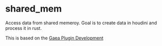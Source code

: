 # shared_mem
Access data from shared memeroy. Goal is to create data in houdini and process it in rust.

This is based on the [Gaea Plugin Development](https://www.youtube.com/watch?v=8r_DtgKmrUw&t=954s)